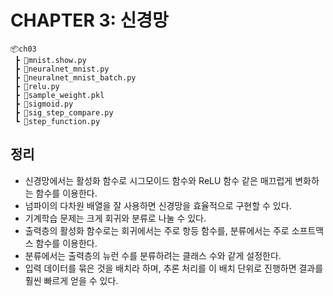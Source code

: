 # CHAPTER 3: 신경망

```
📦ch03
 ┣ 📜mnist.show.py
 ┣ 📜neuralnet_mnist.py
 ┣ 📜neuralnet_mnist_batch.py
 ┣ 📜relu.py
 ┣ 📜sample_weight.pkl
 ┣ 📜sigmoid.py
 ┣ 📜sig_step_compare.py
 ┗ 📜step_function.py
```

## 정리
- 신경망에서는 활성화 함수로 시그모이드 함수와 ReLU 함수 같은 매끄럽게 변화하는 함수를 이용한다.
- 넘파이의 다차원 배열을 잘 사용하면 신경망을 효율적으로 구현할 수 있다.
- 기계학습 문제는 크게 회귀와 분류로 나눌 수 있다.
- 출력층의 활성화 함수로는 회귀에서는 주로 항등 함수를, 분류에서는 주로 소프트맥스 함수를 이용한다.
- 분류에서는 출력층의 뉴런 수를 분류하려는 클래스 수와 같게 설정한다.
- 입력 데이터를 묶은 것을 배치라 하며, 추론 처리를 이 배치 단위로 진행하면 결과를 훨씬 빠르게 얻을 수 있다.
